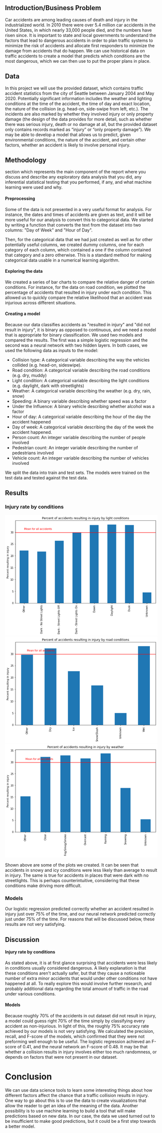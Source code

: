 ## Introduction/Business Problem
Car accidents are among leading causes of death and injury in the industrialized world. In 2010 there were over 5.4 million car accidents in the United States, in which nearly 33,000 people died, and the numbers have risen since. It is important to state and local governments to understand the factors that lead to dangerous accidents in order to plan traffic systems to minimize the risk of accidents and allocate first responders to minimize the damage from accidents that do happen. We can use historical data on traffic accidents to create a model that predicts which conditions are the most dangerous, which we can then use to put the proper plans in place.

## Data
In this project we will use the provided dataset, which contains traffic accident statistics from the city of Seattle between January 2004 and May 2020. Potentially significant information includes the weather and lighting conditions at the time of the accident, the time of day and exact location, the nature of the collision (e.g. head-on, side-swipe from left, etc.). The incidents are also marked by whether they involved injury or only property damage (the design of the data provides for more detail, such as whether there was serious injury, death or no damage at all, but the provided dataset only contains records marked as “injury” or “only property damage”). We may be able to develop a model that allows us to predict, given environmental conditions, the nature of the accident, and certain other factors, whether an accident is likely to involve personal injury. 

## Methodology 
section which represents the main component of the report where you discuss and describe any exploratory data analysis that you did, any inferential statistical testing that you performed, if any, and what machine learning were used and why.

#### Preprocessing
Some of the data is not presented in a very useful format for analysis. For instance, the dates and times of accidents are given as text, and it will be more useful for our analysis to convert this to categorical data. We started by writing a function that converts the text from the dataset into two columns: "Day of Week" and "Hour of Day". 

Then, for the categorical data that we had just created as well as for other potentially useful columns, we created dummy columns, one for each category of each column, which contained a one if the column contained that category and a zero otherwise. This is a standard method for making categorical data usable in a numerical learning algorithm.

#### Exploring the data
We created a series of bar charts to compare the relative danger of certain conditions. For instance, for the data on road condition, we plotted the percentage of accidents that resulted in injury under each condition. This allowed us to quickly compare the relative likelihood that an accident was injurious across different situations. 

#### Creating a model
Because our data classifies accidents as "resulted in injury" and "did not result in injury", it is binary as opposed to continuous, and we need a model that is appropriate for binary classification. We used two models and compared the results. The first was a simple logistic regression and the second was a neural network with two hidden layers. In both cases, we used the following data as inputs to the model:

* Collision type: A categorical variable describing the way the vehicles collided (e.g. head-on, sideswipe).
* Road condition: A categorical variable describing the road conditions (e.g. dry, muddy) 
* Light condition: A categorical variable describing the light conditions (e.g. daylight, dark with streetlights) 
* Weather: A categorical variable describing the weather (e.g. dry, rain, snow)
* Speeding: A binary variable describing whether speed was a factor
* Under the Influence: A binary vehicle describing whether alcohol was a factor
* Hour of day: A categorical variable describing the hour of the day the accident happened 
* Day of week: A categorical variable describing the day of the week the accident happened. 
* Person count: An integer variable describing the number of people involved
* Pedestrian count: An integer variable describing the number of pedestrians involved
* Vehicle count: An integer variable describing the number of vehicles involved

We split the data into train and test sets. The models were trained on the test data and tested against the test data.

## Results 

### Injury rate by conditions
![](light_cond.png)![](road_cond.png)![](weather.png)

Shown above are some of the plots we created. It can be seen that accidents in snowy and icy conditions were less likely than average to result in injury. The same is true for accidents in places that were dark with no streetlights. This is perhaps counterintuitive, considering that these conditions make driving more difficult. 

### Models
Our logistic regression predicted correctly whether an accident resulted in injury just over 75% of the time, and our neural network predicted correctly just under 75% of the time. For reasons that will be discussed below, these results are not very satisfying. 

## Discussion 

#### Injury rate by conditions
As stated above, it is at first glance surprising that accidents were less likely in conditions usually considered dangerous. A likely explanation is that these conditions aren't actually safer, but that they cause a noticeable number of extra minor accidents that would under other conditions not have happened at all. To really explore this would involve further research, and probably additional data regarding the total amount of traffic in the road under various conditions. 

#### Models
Because roughly 70% of the accidents in out dataset did not result in injury, a model could guess right 70% of the time simply by classifying every accident as non-injurious. In light of this, the roughly 75% accuracy rate achieved by our models is not very satisfying. We calculated the precision, recall, and F-score of the models, which confirmed that they were not preforming well enough to be useful. The logistic regression achieved an F-score of 0.41, and the neural network an F-score of 0.48. It may be that whether a collision results in injury involves either too much randomness, or  depends on factors that were not present in our dataset.

# Conclusion 
We can use data science tools to learn some interesting things about how different factors affect the chance that a traffic collision results in injury. One way to go about this is to use the data to create visualizations that allow the reader to get an idea of the meaning of the data. Another possibility is to use machine learning to build a tool that will make predictions based on new data. In our case, the data we used turned out to be insufficient to make good predictions, but it could be a first step towards a better model.